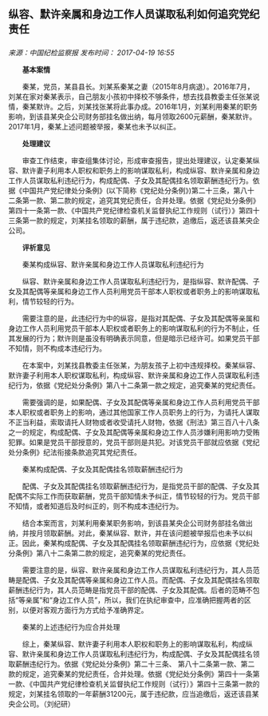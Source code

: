 ## 纵容、默许亲属和身边工作人员谋取私利如何追究党纪责任

### 

_来源：中国纪检监察报_ _发布时间： 2017-04-19 16:55_

　　**基本案情**

　　秦某，党员，某县县长。刘某系秦某之妻（2015年8月病退）。2016年7月，刘某在家对秦某表示，自己朋友小孩初中择校不够条件，想去找县教委主任张某说情，秦某默许。之后，刘某找张某将此事办成。2016年1月，刘某利用秦某的职务影响，到该县某央企公司财务部挂名做出纳，每月领取2600元薪酬，秦某默许。2017年1月，秦某上述问题被举报，秦某也未予以纠正。

　　**处理建议**

　　审查工作结束，审查组集体讨论，形成审查报告，提出处理建议，认定秦某纵容、默许妻子利用本人职权和职务上的影响谋取私利，构成纵容、默许亲属和身边工作人员谋取私利违纪行为，构成配偶、子女及其配偶挂名领取薪酬违纪行为。依据《中国共产党纪律处分条例》(以下简称《党纪处分条例》)第二十三条，第八十二条第一款、第二款的规定，追究其党纪责任，合并处理。依据《党纪处分条例》第四十一条第一款、《中国共产党纪律检查机关监督执纪工作规则（试行）》第四十三条第一款的规定，刘某挂名领取的薪酬，属于违纪款，追缴后，返还该县某央企公司。

　　**评析意见**

　　秦某构成纵容、默许亲属和身边工作人员谋取私利违纪行为

　　纵容、默许亲属和身边工作人员谋取私利违纪行为，是指纵容、默许配偶、子女及其配偶等亲属和身边工作人员利用党员干部本人职权或者职务上的影响谋取私利，情节较轻的行为。

　　需要注意的是，此违纪行为中的纵容，是指对其配偶、子女及其配偶等亲属和身边工作人员利用党员干部本人职权或者职务上的影响谋取私利的行为不制止，任其发展的行为；默许则是虽没有明确表示同意，但是暗示已经许可。如果党员干部不知情，则不构成本违纪行为。

　　在本案中，刘某找县教委主任张某，为朋友孩子上初中违规择校。秦某纵容、默许妻子利用本人职权谋取私利，构成纵容、默许亲属和身边工作人员谋取私利违纪行为，依据《党纪处分条例》第八十二条第一款之规定，追究秦某的党纪责任。

　　需要强调的是，如果配偶、子女及其配偶等亲属和身边工作人员利用党员干部本人职权或者职务上的影响，通过其他国家工作人员职务上的行为，为请托人谋取不正当利益，索取请托人财物或者收受请托人财物，依据《刑法》第三百八十八条之一的规定，构成配偶、子女及其配偶等亲属和身边工作人员涉嫌利用影响力受贿犯罪。如果是党员干部授意的，党员干部则是共犯。对该党员干部就应依据《党纪处分条例》纪法衔接条款追究其党纪责任。

　　秦某构成配偶、子女及其配偶挂名领取薪酬违纪行为

　　配偶、子女及其配偶挂名领取薪酬违纪行为，是指党员干部的配偶、子女及其配偶不实际工作而获取薪酬，党员干部知情未予纠正，情节较轻的行为。党员干部不知情，或者知道后及时纠正的，则不构成本违纪行为。

　　结合本案而言，刘某利用秦某职务影响，到该县某央企公司财务部挂名做出纳，并按月领取薪酬。对此，秦某纵容、默许，并在该问题被举报后也未予以纠正。因此，秦某构成配偶、子女及其配偶挂名领取薪酬违纪行为，应依据《党纪处分条例》第八十二条第二款的规定，追究秦某的党纪责任。

　　需要注意的是，纵容、默许亲属和身边工作人员谋取私利违纪行为，其人员范畴是配偶、子女及其配偶等亲属和身边工作人员。而配偶、子女及其配偶挂名领取薪酬违纪行为，其人员范畴是指党员干部的配偶、子女及其配偶。后者的范畴不包括“等亲属”和“身边工作人员”，所以，我们在执纪审查中，应准确把握两者的区别，以便对客观方面行为方式给予准确界定。

　　秦某的上述违纪行为应合并处理

　　综上，秦某纵容、默许妻子利用本人职权和职务上的影响谋取私利，构成纵容、默许亲属和身边工作人员谋取私利违纪行为，构成配偶、子女及其配偶挂名领取薪酬违纪行为。依据《党纪处分条例》第二十三条、 第八十二条第一款、第二款的规定，追究秦某的党纪责任，合并处理。依据《党纪处分条例》第四十一条第一款、《中国共产党纪律检查机关监督执纪工作规则（试行）》第四十三条第一款的规定，刘某挂名领取的一年薪酬31200元，属于违纪款，应当追缴后，返还该县某央企公司。（刘纪研）